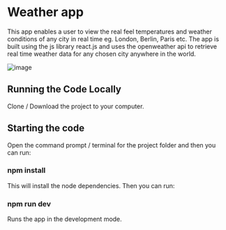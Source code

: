 # Weather app

This app enables a user to view the real feel temperatures and weather conditions of any city in real time eg. London, Berlin, Paris etc. The app is built using the js library react.js and uses the openweather api to retrieve real time weather data for any chosen city anywhere in the world. 

![image](https://github.com/johnnyd81/weather-app/assets/95863021/947e8fef-5caf-4e41-9bf8-4737f3da124e)

## Running the Code Locally
Clone / Download the project to your computer.

## Starting the code
Open the command prompt / terminal for the project folder and then you can run:

### npm install
This will install the node dependencies. Then you can run:

### npm run dev
Runs the app in the development mode.




